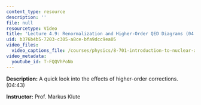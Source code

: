 ```yaml
---
content_type: resource
description: ''
file: null
resourcetype: Video
title: 'Lecture 4.9: Renormalization and Higher-Order QED Diagrams (04:43)'
uid: b376b4b5-7203-c305-a8ce-bfa9dcc9ea05
video_files:
  video_captions_file: /courses/physics/8-701-introduction-to-nuclear-and-particle-physics-fall-2020/video-lectures/chapter-4.-qed/lecture-4.9-renormalization-and-higher-order-qed-diagrams-04-43/T-FQQVhPoNo.vtt
video_metadata:
  youtube_id: T-FQQVhPoNo
---
```


**Description:** A quick look into the effects of higher-order corrections. (04:43)

**Instructor:** Prof. Markus Klute